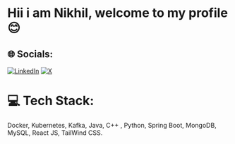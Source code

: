 # Hii i am Nikhil, welcome to my profile 😊

## 🌐 Socials:
[![LinkedIn](https://img.shields.io/badge/LinkedIn-%230077B5.svg?logo=linkedin&logoColor=white)](https://linkedin.com/in/https://linkedin.com/in/https://www.linkedin.com/in/nikhil-sinha-12084b192/) [![X](https://img.shields.io/badge/X-black.svg?logo=X&logoColor=white)](https://x.com/https://twitter.com/nikhil_sin71743) <br> 

# 💻 Tech Stack:
Docker, Kubernetes, Kafka, Java, C++ , Python, Spring Boot, MongoDB, MySQL, React JS, TailWind CSS.

<!-- Proudly created with GPRM ( https://gprm.itsvg.in ) -->
